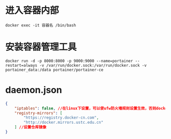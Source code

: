 # 进入容器内部

```shell
docker exec -it 容器名 /bin/bash
```

# 安装容器管理工具

```shell
docker run -d -p 8000:8000 -p 9000:9000 --name=portainer --restart=always -v /var/run/docker.sock:/var/run/docker.sock -v portainer_data:/data portainer/portainer-ce
```

# daemon.json

```json
{
    "iptables": false, //在linux下设置，可以使ufw防火墙规则设置生效，否则dockers会自己添加iptables规则，ufw无法阻止
    "registry-mirrors": [
        "https://registry.docker-cn.com",
        "http://docker.mirrors.ustc.edu.cn"
    ] //设置仓库镜像
}
```
